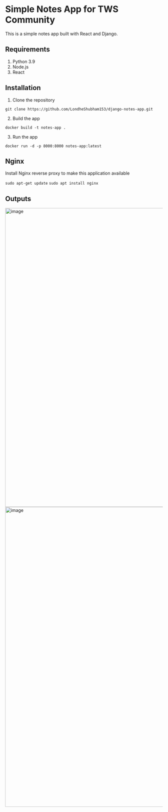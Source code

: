 # Simple Notes App for TWS Community
This is a simple notes app built with React and Django.

## Requirements
1. Python 3.9
2. Node.js
3. React

## Installation
1. Clone the repository
```
git clone https://github.com/LondheShubham153/django-notes-app.git
```

2. Build the app
```
docker build -t notes-app .
```

3. Run the app
```
docker run -d -p 8000:8000 notes-app:latest
```

## Nginx

Install Nginx reverse proxy to make this application available

`sudo apt-get update`
`sudo apt install nginx`

## Outputs

<img width="956" alt="image" src="https://github.com/user-attachments/assets/9f0eea09-4ee6-421c-a0d6-e2c4214c7ddc" />

<img width="959" alt="image" src="https://github.com/user-attachments/assets/6d933b87-020f-42b9-9a7c-904c1f1a84a7" />


